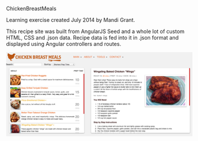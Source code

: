 ChickenBreastMeals

Learning exercise created July 2014 by Mandi Grant.

This recipe site was built from AngularJS Seed and a whole lot of custom HTML, CSS and .json data. Recipe data is fed into it in .json format and displayed using Angular controllers and routes. 

![Alt text](cbm_screenshot_7_18_2014.jpg?raw=true "Chicken Breast Meals on 7/18/2014")

